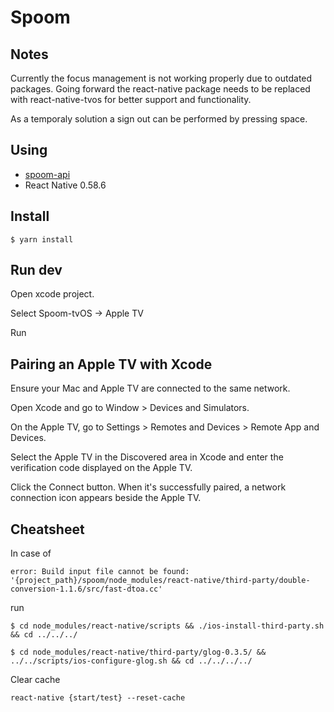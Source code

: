 # Spoom


## Notes

Currently the focus management is not working properly due to outdated packages. Going forward the react-native package needs to be replaced with react-native-tvos for better support and functionality.


As a temporaly solution a sign out can be performed by pressing space.


## Using

* [spoom-api](https://github.com/sofiaringstrom/spoom-api)
* React Native 0.58.6

## Install

```
$ yarn install
```

## Run dev

Open xcode project.

Select Spoom-tvOS -> Apple TV

Run

## Pairing an Apple TV with Xcode

Ensure your Mac and Apple TV are connected to the same network.

Open Xcode and go to Window > Devices and Simulators.

On the Apple TV, go to Settings > Remotes and Devices > Remote App and Devices.

Select the Apple TV in the Discovered area in Xcode and enter the verification code displayed on the Apple TV.

Click the Connect button. When it's successfully paired, a network connection icon appears beside the Apple TV.

## Cheatsheet

In case of

```
error: Build input file cannot be found: '{project_path}/spoom/node_modules/react-native/third-party/double-conversion-1.1.6/src/fast-dtoa.cc'
```
run

```
$ cd node_modules/react-native/scripts && ./ios-install-third-party.sh && cd ../../../
```

```
$ cd node_modules/react-native/third-party/glog-0.3.5/ && ../../scripts/ios-configure-glog.sh && cd ../../../../
```

Clear cache

```
react-native {start/test} --reset-cache
```